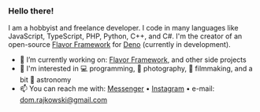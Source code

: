 ### Hello there!

I am a hobbyist and freelance developer. I code in many languages like JavaScript, TypeScript, PHP, Python, C++, and C#. I'm the creator of an open-source [Flavor Framework](https://github.com/flavorjs) for [Deno](https://deno.com) (currently in development).

- 🔭 I’m currently working on: [Flavor Framework](https://github.com/flavorjs), and other side projects
- 💜 I'm interested in 💻 programming, 📸 photography, 🎥 filmmaking, and a bit 🔭 astronomy
- 📫 You can reach me with: [Messenger](https://www.facebook.com/dominik.rajkowski.9) • [Instagram](https://www.instagram.com/dominiq_rajkowski) • e-mail: dom.rajkowski@gmail.com
